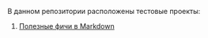 В данном репозитории расположены тестовые проекты:

1. [Полезные фичи в Markdown](./feature_markdown)
